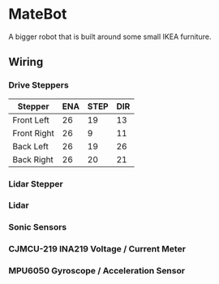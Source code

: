 # MateBot
A bigger robot that is built around some small IKEA furniture.


## Wiring

### Drive Steppers

| Stepper |ENA | STEP | DIR |
|-|-|-|-|
| Front Left | 26 | 19 | 13 |
| Front Right | 26 | 9 | 11 |
| Back Left | 26 | 19 | 26 |
| Back Right | 26 | 20 | 21 |

### Lidar Stepper

### Lidar

### Sonic Sensors

### CJMCU-219 INA219 Voltage / Current Meter

### MPU6050 Gyroscope / Acceleration Sensor